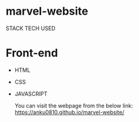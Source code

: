 # marvel-website

STACK TECH USED

# Front-end

* HTML
* CSS
* JAVASCRIPT

  You can visit the webpage from the below link:
  https://anku0810.github.io/marvel-website/ 

